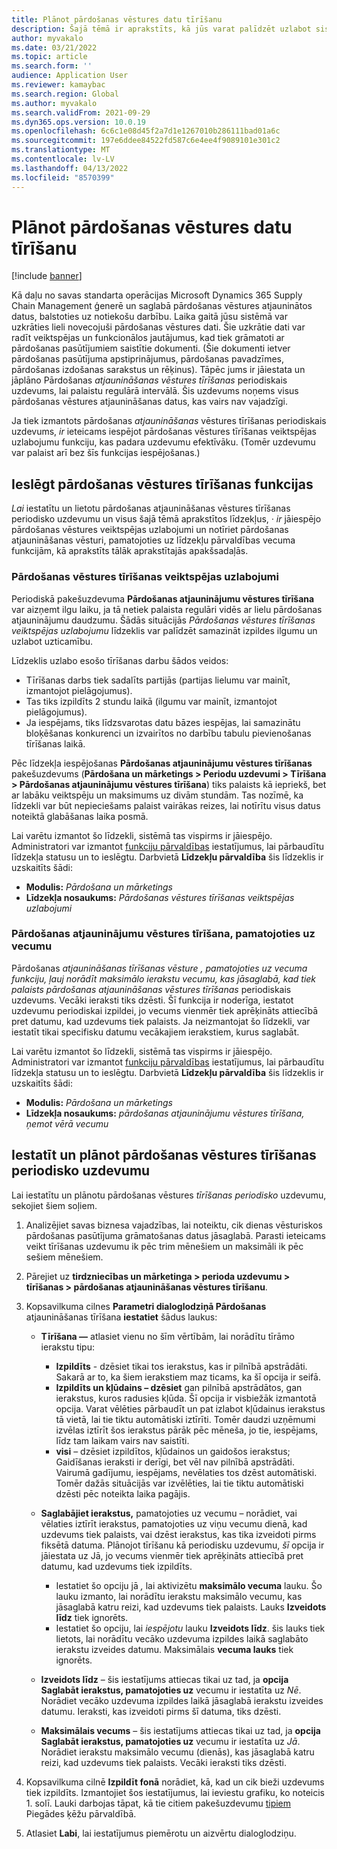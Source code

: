 ```yaml
---
title: Plānot pārdošanas vēstures datu tīrīšanu
description: Šajā tēmā ir aprakstīts, kā jūs varat palīdzēt uzlabot sistēmas veiktspēju plānojot Pārdošanas atjaunināšanas vēstures tīrīšanas periodisko uzdevumu, lai palaistu regulārā intervālā.
author: myvakalo
ms.date: 03/21/2022
ms.topic: article
ms.search.form: ''
audience: Application User
ms.reviewer: kamaybac
ms.search.region: Global
ms.author: myvakalo
ms.search.validFrom: 2021-09-29
ms.dyn365.ops.version: 10.0.19
ms.openlocfilehash: 6c6c1e08d45f2a7d1e1267010b286111bad01a6c
ms.sourcegitcommit: 197e6ddee84522fd587c6e4ee4f9089101e301c2
ms.translationtype: MT
ms.contentlocale: lv-LV
ms.lasthandoff: 04/13/2022
ms.locfileid: "8570399"
---
```

# <a name="schedule-sales-history-data-cleanup"></a>Plānot pārdošanas vēstures datu tīrīšanu

[!include [banner](../includes/banner.md)]

Kā daļu no savas standarta operācijas Microsoft Dynamics 365 Supply Chain Management ģenerē un saglabā pārdošanas vēstures atjauninātos datus, balstoties uz notiekošu darbību. Laika gaitā jūsu sistēmā var uzkrāties lieli novecojuši pārdošanas vēstures dati. Šie uzkrātie dati var radīt veiktspējas un funkcionālos jautājumus, kad tiek grāmatoti ar pārdošanas pasūtījumiem saistītie dokumenti. (Šie dokumenti ietver pārdošanas pasūtījuma apstiprinājumus, pārdošanas pavadzīmes, pārdošanas izdošanas sarakstus un rēķinus). Tāpēc jums ir jāiestata un jāplāno Pārdošanas *atjaunināšanas vēstures tīrīšanas* periodiskais uzdevums, lai palaistu regulārā intervālā. Šis uzdevums noņems visus pārdošanas vēstures atjaunināšanas datus, kas vairs nav vajadzīgi.

Ja tiek izmantots pārdošanas *atjaunināšanas* vēstures tīrīšanas periodiskais uzdevums, *ir* ieteicams iespējot pārdošanas vēstures tīrīšanas veiktspējas uzlabojumu funkciju, kas padara uzdevumu efektīvāku. (Tomēr uzdevumu var palaist arī bez šīs funkcijas iespējošanas.)

## <a name="turn-on-the-sales-history-cleanup-features"></a>Ieslēgt pārdošanas vēstures tīrīšanas funkcijas

*Lai* iestatītu un lietotu pārdošanas atjaunināšanas vēstures tīrīšanas periodisko uzdevumu un visus šajā tēmā aprakstītos līdzekļus, *·* *ir* jāiespējo pārdošanas vēstures veiktspējas uzlabojumi un notīriet pārdošanas atjaunināšanas vēsturi, pamatojoties uz līdzekļu pārvaldības vecuma funkcijām, kā aprakstīts tālāk aprakstītajās apakšsadaļās.

### <a name="sales-history-cleanup-performance-improvements"></a>Pārdošanas vēstures tīrīšanas veiktspējas uzlabojumi

Periodiskā pakešuzdevuma **Pārdošanas atjauninājumu vēstures tīrīšana** var aizņemt ilgu laiku, ja tā netiek palaista regulāri vidēs ar lielu pārdošanas atjauninājumu daudzumu. Šādās situācijās *Pārdošanas vēstures tīrīšanas veiktspējas uzlabojumu* līdzeklis var palīdzēt samazināt izpildes ilgumu un uzlabot uzticamību.

Līdzeklis uzlabo esošo tīrīšanas darbu šādos veidos:

- Tīrīšanas darbs tiek sadalīts partijās (partijas lielumu var mainīt, izmantojot pielāgojumus).
- Tas tiks izpildīts 2 stundu laikā (ilgumu var mainīt, izmantojot pielāgojumus).
- Ja iespējams, tiks līdzsvarotas datu bāzes iespējas, lai samazinātu bloķēšanas konkurenci un izvairītos no darbību tabulu pievienošanas tīrīšanas laikā.

Pēc līdzekļa iespējošanas **Pārdošanas atjauninājumu vēstures tīrīšanas** pakešuzdevums (**Pārdošana un mārketings \> Periodu uzdevumi \> Tīrīšana \> Pārdošanas atjauninājumu vēstures tīrīšana**) tiks palaists kā iepriekš, bet ar labāku veiktspēju un maksimums uz divām stundām. Tas nozīmē, ka līdzekli var būt nepieciešams palaist vairākas reizes, lai notīrītu visus datus noteiktā glabāšanas laika posmā.

Lai varētu izmantot šo līdzekli, sistēmā tas vispirms ir jāiespējo. Administratori var izmantot [funkciju pārvaldības](../../fin-ops-core/fin-ops/get-started/feature-management/feature-management-overview.md) iestatījumus, lai pārbaudītu līdzekļa statusu un to ieslēgtu. Darbvietā **Līdzekļu pārvaldība** šis līdzeklis ir uzskaitīts šādi:

- **Modulis:** *Pārdošana un mārketings*
- **Līdzekļa nosaukums:** *Pārdošanas vēstures tīrīšanas veiktspējas uzlabojumi*

### <a name="clean-up-sales-update-history-based-on-age"></a>Pārdošanas atjauninājumu vēstures tīrīšana, pamatojoties uz vecumu

Pārdošanas *atjaunināšanas tīrīšanas vēsture* *, pamatojoties uz vecuma funkciju, ļauj norādīt maksimālo ierakstu vecumu, kas jāsaglabā, kad tiek palaists pārdošanas atjaunināšanas vēstures tīrīšanas* periodiskais uzdevums. Vecāki ieraksti tiks dzēsti. Šī funkcija ir noderīga, iestatot uzdevumu periodiskai izpildei, jo vecums vienmēr tiek aprēķināts attiecībā pret datumu, kad uzdevums tiek palaists. Ja neizmantojat šo līdzekli, var iestatīt tikai specifisku datumu vecākajiem ierakstiem, kurus saglabāt.

Lai varētu izmantot šo līdzekli, sistēmā tas vispirms ir jāiespējo. Administratori var izmantot [funkciju pārvaldības](../../fin-ops-core/fin-ops/get-started/feature-management/feature-management-overview.md) iestatījumus, lai pārbaudītu līdzekļa statusu un to ieslēgtu. Darbvietā **Līdzekļu pārvaldība** šis līdzeklis ir uzskaitīts šādi:

- **Modulis:** *Pārdošana un mārketings*
- **Līdzekļa nosaukums:** *pārdošanas atjauninājumu vēstures tīrīšana, ņemot vērā vecumu*

## <a name="set-up-and-schedule-the-sales-history-cleanup-periodic-task"></a>Iestatīt un plānot pārdošanas vēstures tīrīšanas periodisko uzdevumu

Lai iestatītu un plānotu pārdošanas vēstures *tīrīšanas periodisko* uzdevumu, sekojiet šiem soļiem.

1. Analizējiet savas biznesa vajadzības, lai noteiktu, cik dienas vēsturiskos pārdošanas pasūtījuma grāmatošanas datus jāsaglabā. Parasti ieteicams veikt tīrīšanas uzdevumu ik pēc trim mēnešiem un maksimāli ik pēc sešiem mēnešiem.
1. Pārejiet uz **tirdzniecības un mārketinga \> perioda uzdevumu \> tīrīšanas \> pārdošanas atjaunināšanas vēstures tīrīšanu**.
1. Kopsavilkuma cilnes **Parametri dialoglodziņā Pārdošanas** atjaunināšanas tīrīšana **iestatiet** šādus laukus:

    - **Tīrīšana —** atlasiet vienu no šīm vērtībām, lai norādītu tīrāmo ierakstu tipu:

        - **Izpildīts** - dzēsiet tikai tos ierakstus, kas ir pilnībā apstrādāti. Sakarā ar to, ka šiem ierakstiem maz ticams, ka šī opcija ir seifā.
        - **Izpildīts un kļūdains – dzēsiet** gan pilnībā apstrādātos, gan ierakstus, kuros radusies kļūda. Šī opcija ir visbiežāk izmantotā opcija. Varat vēlēties pārbaudīt un pat izlabot kļūdainus ierakstus tā vietā, lai tie tiktu automātiski iztīrīti. Tomēr daudzi uzņēmumi izvēlas iztīrīt šos ierakstus pārāk pēc mēneša, jo tie, iespējams, līdz tam laikam vairs nav saistīti.
        - **visi** – dzēsiet izpildītos, kļūdainos un gaidošos ierakstus; Gaidīšanas ieraksti ir derīgi, bet vēl nav pilnībā apstrādāti. Vairumā gadījumu, iespējams, nevēlaties tos dzēst automātiski. Tomēr dažās situācijās var izvēlēties, lai tie tiktu automātiski dzēsti pēc noteikta laika pagājis.

    - **Saglabājiet ierakstus,** pamatojoties uz vecumu – norādiet, vai vēlaties iztīrīt ierakstus, pamatojoties uz viņu vecumu dienā, kad uzdevums tiek palaists, vai dzēst ierakstus, kas tika izveidoti pirms fiksētā datuma. Plānojot tīrīšanu kā periodisku uzdevumu, *šī* opcija ir jāiestata uz Jā, jo vecums vienmēr tiek aprēķināts attiecībā pret datumu, kad uzdevums tiek izpildīts.

        - Iestatiet šo opciju jā *,* lai aktivizētu **maksimālo vecuma** lauku. Šo lauku izmanto, lai norādītu ierakstu maksimālo vecumu, kas jāsaglabā katru reizi, kad uzdevums tiek palaists. Lauks **Izveidots līdz** tiek ignorēts.
        - Iestatiet šo opciju, lai *iespējotu* lauku **Izveidots līdz**. šis lauks tiek lietots, lai norādītu vecāko uzdevuma izpildes laikā saglabāto ierakstu izveides datumu. Maksimālais **vecuma lauks** tiek ignorēts.

    - **Izveidots līdz** – šis iestatījums attiecas tikai uz tad, ja **opcija Saglabāt ierakstus, pamatojoties uz** vecumu ir iestatīta uz *Nē*. Norādiet vecāko uzdevuma izpildes laikā jāsaglabā ierakstu izveides datumu. Ieraksti, kas izveidoti pirms šī datuma, tiks dzēsti.
    - **Maksimālais vecums** – šis iestatījums attiecas tikai uz tad, ja **opcija Saglabāt ierakstus, pamatojoties uz** vecumu ir iestatīta uz *Jā*. Norādiet ierakstu maksimālo vecumu (dienās), kas jāsaglabā katru reizi, kad uzdevums tiek palaists. Vecāki ieraksti tiks dzēsti.

1. Kopsavilkuma cilnē **Izpildīt fonā** norādiet, kā, kad un cik bieži uzdevums tiek izpildīts. Izmantojiet šos iestatījumus, lai ieviestu grafiku, ko noteicis 1. solī. Lauki darbojas tāpat, kā tie citiem pakešuzdevumu [tipiem](../../fin-ops-core/dev-itpro/sysadmin/batch-processing-overview.md) Piegādes ķēžu pārvaldībā.
1. Atlasiet **Labi**, lai iestatījumus piemērotu un aizvērtu dialoglodziņu.

